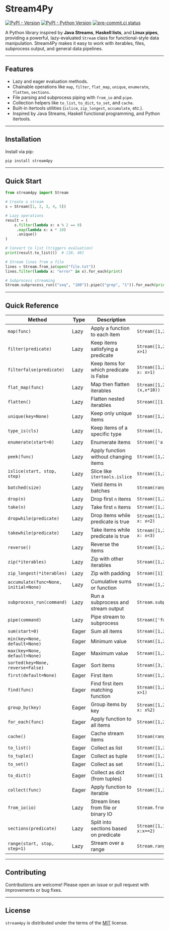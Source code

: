 # Stream4Py

[![PyPI - Version](https://img.shields.io/pypi/v/stream4py.svg)](https://pypi.org/project/stream4py)
[![PyPI - Python Version](https://img.shields.io/pypi/pyversions/stream4py.svg)](https://pypi.org/project/stream4py)
[![pre-commit.ci status](https://results.pre-commit.ci/badge/github/FlavioAmurrioCS/stream4py/main.svg)](https://results.pre-commit.ci/latest/github/FlavioAmurrioCS/stream4py/main)


A Python library inspired by **Java Streams**, **Haskell lists**, and **Linux pipes**, providing a powerful, lazy-evaluated `Stream` class for functional-style data manipulation. Stream4Py makes it easy to work with iterables, files, subprocess output, and general data pipelines.

---

## Features

* Lazy and eager evaluation methods.
* Chainable operations like `map`, `filter`, `flat_map`, `unique`, `enumerate`, `flatten`, `sections`.
* File parsing and subprocess piping with `from_io` and `pipe`.
* Collection helpers like `to_list`, `to_dict`, `to_set`, and `cache`.
* Built-in itertools utilities (`islice`, `zip_longest`, `accumulate`, etc.).
* Inspired by Java Streams, Haskell functional programming, and Python itertools.

---

## Installation

Install via pip:

```bash
pip install stream4py
```

---

## Quick Start

```python
from stream4py import Stream

# Create a stream
s = Stream([1, 2, 3, 4, 5])

# Lazy operations
result = (
    s.filter(lambda x: x % 2 == 0)
     .map(lambda x: x * 10)
     .unique()
)

# Convert to list (triggers evaluation)
print(result.to_list())  # [20, 40]

# Stream lines from a file
lines = Stream.from_io(open("file.txt"))
lines.filter(lambda x: "error" in x).for_each(print)

# Subprocess streaming
Stream.subprocess_run(("seq", "100")).pipe(("grep", "1")).for_each(print)
```

---

## Quick Reference

| Method                                | Type  | Description                             | Example                                      |
| ------------------------------------- | ----- | --------------------------------------- | -------------------------------------------- |
| `map(func)`                           | Lazy  | Apply a function to each item           | `Stream([1,2,3]).map(lambda x: x*2)`         |
| `filter(predicate)`                   | Lazy  | Keep items satisfying a predicate       | `Stream([1,2,3]).filter(lambda x: x>1)`      |
| `filterfalse(predicate)`              | Lazy  | Keep items for which predicate is False | `Stream([1,2,3]).filterfalse(lambda x: x>1)` |
| `flat_map(func)`                      | Lazy  | Map then flatten iterables              | `Stream([1,2]).flat_map(lambda x: (x,x*10))` |
| `flatten()`                           | Lazy  | Flatten nested iterables                | `Stream([[1,2],[3]]).flatten()`              |
| `unique(key=None)`                    | Lazy  | Keep only unique items                  | `Stream([1,2,2]).unique()`                   |
| `type_is(cls)`                        | Lazy  | Keep items of a specific type           | `Stream([1,'a']).type_is(int)`               |
| `enumerate(start=0)`                  | Lazy  | Enumerate items                         | `Stream(['a','b']).enumerate(1)`             |
| `peek(func)`                          | Lazy  | Apply function without changing items   | `Stream([1,2]).peek(print)`                  |
| `islice(start, stop, step)`           | Lazy  | Slice like `itertools.islice`           | `Stream([1,2,3]).islice(1,3)`                |
| `batched(size)`                       | Lazy  | Yield items in batches                  | `Stream(range(5)).batched(2)`                |
| `drop(n)`                             | Lazy  | Drop first `n` items                    | `Stream([1,2,3]).drop(1)`                    |
| `take(n)`                             | Lazy  | Take first `n` items                    | `Stream([1,2,3]).take(2)`                    |
| `dropwhile(predicate)`                | Lazy  | Drop items while predicate is true      | `Stream([1,2,3]).dropwhile(lambda x: x<2)`   |
| `takewhile(predicate)`                | Lazy  | Take items while predicate is true      | `Stream([1,2,3]).takewhile(lambda x: x<3)`   |
| `reverse()`                           | Lazy  | Reverse the items                       | `Stream([1,2,3]).reverse()`                  |
| `zip(*iterables)`                     | Lazy  | Zip with other iterables                | `Stream([1,2]).zip(['a','b'])`               |
| `zip_longest(*iterables)`             | Lazy  | Zip with padding                        | `Stream([1]).zip_longest([2,3])`             |
| `accumulate(func=None, initial=None)` | Lazy  | Cumulative sums or function             | `Stream([1,2,3]).accumulate()`               |
| `subprocess_run(command)`             | Lazy  | Run a subprocess and stream output      | `Stream.subprocess_run(('ls',))`             |
| `pipe(command)`                       | Lazy  | Pipe stream to subprocess               | `Stream(['foo']).pipe(('grep','f'))`         |
| `sum(start=0)`                        | Eager | Sum all items                           | `Stream([1,2,3]).sum()`                      |
| `min(key=None, default=None)`         | Eager | Minimum value                           | `Stream([1,2,3]).min()`                      |
| `max(key=None, default=None)`         | Eager | Maximum value                           | `Stream([1,2,3]).max()`                      |
| `sorted(key=None, reverse=False)`     | Eager | Sort items                              | `Stream([3,1,2]).sorted()`                   |
| `first(default=None)`                 | Eager | First item                              | `Stream([1,2]).first()`                      |
| `find(func)`                          | Eager | Find first item matching function       | `Stream([1,2,3]).find(lambda x: x>1)`        |
| `group_by(key)`                       | Eager | Group items by key                      | `Stream([1,2,3,4]).group_by(lambda x: x%2)`  |
| `for_each(func)`                      | Eager | Apply function to all items             | `Stream([1,2]).for_each(print)`              |
| `cache()`                             | Eager | Cache stream items                      | `Stream(range(3)).cache()`                   |
| `to_list()`                           | Eager | Collect as list                         | `Stream([1,2]).to_list()`                    |
| `to_tuple()`                          | Eager | Collect as tuple                        | `Stream([1,2]).to_tuple()`                   |
| `to_set()`                            | Eager | Collect as set                          | `Stream([1,2]).to_set()`                     |
| `to_dict()`                           | Eager | Collect as dict (from tuples)           | `Stream([(1,'a')]).to_dict()`                |
| `collect(func)`                       | Eager | Apply function to iterable              | `Stream([1,2]).collect(sum)`                 |
| `from_io(io)`                         | Lazy  | Stream lines from file or binary IO     | `Stream.from_io(open('file.txt'))`           |
| `sections(predicate)`                 | Lazy  | Split into sections based on predicate  | `Stream([1,1,2]).sections(lambda x:x==2)`    |
| `range(start, stop, step=1)`          | Lazy  | Stream over a range                     | `Stream.range(1,5)`                          |

---

## Contributing

Contributions are welcome! Please open an issue or pull request with improvements or bug fixes.

---

## License

`stream4py` is distributed under the terms of the [MIT](https://spdx.org/licenses/MIT.html) license.
